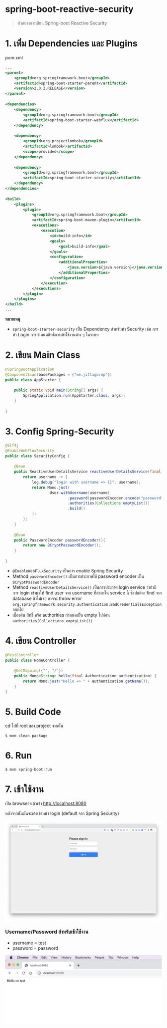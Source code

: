 # spring-boot-reactive-security 

> ตัวอย่างการเขียน Spring-boot Reactive Security 

# 1. เพิ่ม Dependencies และ Plugins

pom.xml 
``` xml
...
<parent>
    <groupId>org.springframework.boot</groupId>
    <artifactId>spring-boot-starter-parent</artifactId>
    <version>2.3.2.RELEASE</version>
</parent>

<dependencies>
    <dependency>
        <groupId>org.springframework.boot</groupId>
        <artifactId>spring-boot-starter-webflux</artifactId>
    </dependency>
    
    <dependency>
        <groupId>org.projectlombok</groupId>
        <artifactId>lombok</artifactId>
        <scope>provided</scope>
    </dependency>
    
    <dependency>
        <groupId>org.springframework.boot</groupId>
        <artifactId>spring-boot-starter-security</artifactId>
    </dependency>
</dependencies>

<build>
    <plugins>
        <plugin>
            <groupId>org.springframework.boot</groupId>
            <artifactId>spring-boot-maven-plugin</artifactId>
            <executions>
                <execution>
                    <id>build-info</id>
                    <goals>
                        <goal>build-info</goal>
                    </goals>
                    <configuration>
                        <additionalProperties>
                            <java.version>${java.version}</java.version>
                        </additionalProperties>
                    </configuration>
                </execution>
            </executions>
        </plugin>
    </plugins>
</build>
...
```

**หมายเหตุ**

- `spring-boot-starter-security` เป็น Dependency สำหรับทำ Security เช่น การทำ Login การกำหนดสิทธิ์การเข้าใช้งานต่าง ๆ ในระบบ 

# 2. เขียน Main Class 

``` java
@SpringBootApplication
@ComponentScan(basePackages = {"me.jittagornp"})
public class AppStarter {

    public static void main(String[] args) {
        SpringApplication.run(AppStarter.class, args);
    }

}
```

# 3. Config Spring-Security 

```java
@Slf4j
@EnableWebFluxSecurity
public class SecurityConfig {

    @Bean
    public ReactiveUserDetailsService reactiveUserDetailsService(final PasswordEncoder passwordEncoder) {
        return username -> {
            log.debug("login with username => {}", username);
            return Mono.just(
                    User.withUsername(username)
                            .password(passwordEncoder.encode("password"))
                            .authorities(Collections.emptyList())
                            .build()
            );
        };
    }
    
    @Bean
    public PasswordEncoder passwordEncoder(){
        return new BCryptPasswordEncoder();
    }

}
```

- `@EnableWebFluxSecurity` เป็นการ enable Spring Security 
- Method `passwordEncoder()` เป็นการประกาศใช้ password encoder เป็น `BCryptPasswordEncoder`  
- Method `reactiveUserDetailsService()` เป็นการประกาศ login service ว่าถ้ามีการ login เข้ามาให้ find user จาก username ที่ส่งมาใน service นี้ ซึ่งปกติจะ find จาก database ถ้าไม่เจอ อาจจะ throw error `org.springframework.security.authentication.BadCredentialsException` ออกไป  
- เบื้องต้น สิทธิ์ หรือ authorities กำหนดเป็น empty ไปก่อน `authorities(Collections.emptyList())`

# 4. เขียน Controller
``` java
@RestController
public class HomeController {

    @GetMapping({"", "/"})
    public Mono<String> hello(final Authentication authentication) {
        return Mono.just("Hello => " + authentication.getName());
    }
}
```

# 5. Build Code 
cd ไปที่ root ของ project จากนั้น  
``` shell 
$ mvn clean package 
```

# 6. Run 
``` shell 
$ mvn spring-boot:run
```

# 7. เข้าใช้งาน

เปิด browser แล้วเข้า [http://localhost:8080](http://localhost:8080)
  
หลังจากนั้นมันจะเด้งเข้าหน้า login (default จาก Spring Security)  
 
![](./login.png)
 
### Username/Password สำหรับเข้าใช้งาน
- username = test
- password = password  

![](./login_success.png)
